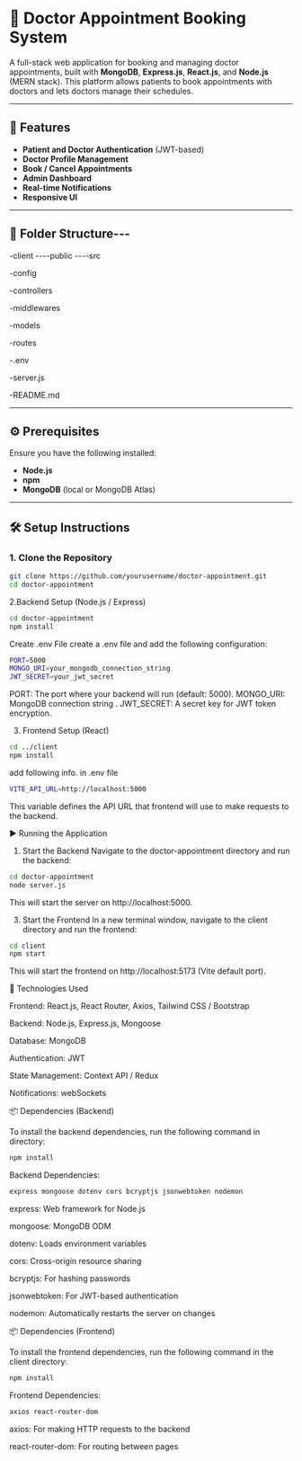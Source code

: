 # 🏥 Doctor Appointment Booking System

A full-stack web application for booking and managing doctor appointments, built with **MongoDB**, **Express.js**, **React.js**, and **Node.js** (MERN stack). This platform allows patients to book appointments with doctors and lets doctors manage their schedules.

---

## 🚀 Features

- **Patient and Doctor Authentication** (JWT-based)
- **Doctor Profile Management**
- **Book / Cancel Appointments**
- **Admin Dashboard** 
- **Real-time Notifications** 
- **Responsive UI**

---

## 📁 Folder Structure---
-client
   ----public
   ----src

   
-config


-controllers


-middlewares


-models


-routes


-.env


-server.js


-README.md


---

## ⚙️ Prerequisites

Ensure you have the following installed:

- **Node.js** 
- **npm**
- **MongoDB** (local or MongoDB Atlas)

---

## 🛠️ Setup Instructions

### 1. Clone the Repository

```bash
git clone https://github.com/yourusername/doctor-appointment.git
cd doctor-appointment
```

2.Backend Setup (Node.js / Express)
```bash
cd doctor-appointment
npm install
```

Create .env File 
create a .env file and add the following configuration:
```bash
PORT=5000
MONGO_URI=your_mongodb_connection_string
JWT_SECRET=your_jwt_secret
```
PORT: The port where your backend will run (default: 5000).
MONGO_URI: MongoDB connection string .
JWT_SECRET: A secret key for JWT token encryption.

3. Frontend Setup (React)
```bash
cd ../client
npm install
```
add following info. in .env file
```bash
VITE_API_URL=http://localhost:5000
```
This variable defines the API URL that frontend will use to make requests to the backend.


▶️ Running the Application
1. Start the Backend
Navigate to the doctor-appointment directory and run the backend:
```bash
cd doctor-appointment
node server.js
```
This will start the server on http://localhost:5000.

3. Start the Frontend
In a new terminal window, navigate to the client directory and run the frontend:
```bash
cd client
npm start
```
This will start the frontend on http://localhost:5173 (Vite default port).


🧩 Technologies Used


Frontend: React.js, React Router, Axios, Tailwind CSS / Bootstrap


Backend: Node.js, Express.js, Mongoose


Database: MongoDB


Authentication: JWT


State Management: Context API / Redux 


Notifications: webSockets


📦 Dependencies (Backend)

To install the backend dependencies, run the following command in directory:
```bash
npm install
```

Backend Dependencies:
```bash
express mongoose dotenv cors bcryptjs jsonwebtoken nodemon
```

express: Web framework for Node.js


mongoose: MongoDB ODM


dotenv: Loads environment variables


cors: Cross-origin resource sharing


bcryptjs: For hashing passwords


jsonwebtoken: For JWT-based authentication


nodemon: Automatically restarts the server on changes


📦 Dependencies (Frontend)


To install the frontend dependencies, run the following command in the client directory:
```bash
npm install
```


Frontend Dependencies:
```bash
axios react-router-dom
```

axios: For making HTTP requests to the backend


react-router-dom: For routing between pages
